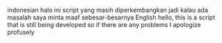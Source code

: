 indonesian
     halo ini script yang masih diperkembangkan jadi kalau ada masalah saya minta maaf sebesar-besarnya
English 
     hello, this is a script that is still being developed so if there are any problems I apologize profusely
